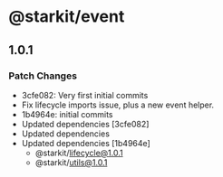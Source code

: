 # @starkit/event

## 1.0.1

### Patch Changes

- 3cfe082: Very first initial commits
- Fix lifecycle imports issue, plus a new event helper.
- 1b4964e: initial commits
- Updated dependencies [3cfe082]
- Updated dependencies
- Updated dependencies [1b4964e]
  - @starkit/lifecycle@1.0.1
  - @starkit/utils@1.0.1
